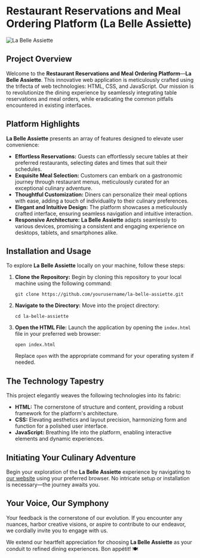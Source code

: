 # Restaurant Reservations and Meal Ordering Platform (La Belle Assiette)

![La Belle Assiette](/assets/images/la-belle-assiette.avif)

## Project Overview

Welcome to the **Restaurant Reservations and Meal Ordering Platform**—**La Belle Assiette**. This innovative web application is meticulously crafted using the trifecta of web technologies: HTML, CSS, and JavaScript. Our mission is to revolutionize the dining experience by seamlessly integrating table reservations and meal orders, while eradicating the common pitfalls encountered in existing interfaces.

## Platform Highlights

**La Belle Assiette** presents an array of features designed to elevate user convenience:

- **Effortless Reservations:** Guests can effortlessly secure tables at their preferred restaurants, selecting dates and times that suit their schedules.
- **Exquisite Meal Selection:** Customers can embark on a gastronomic journey through restaurant menus, meticulously curated for an exceptional culinary adventure.
- **Thoughtful Customization:** Diners can personalize their meal options with ease, adding a touch of individuality to their culinary preferences.
- **Elegant and Intuitive Design:** The platform showcases a meticulously crafted interface, ensuring seamless navigation and intuitive interaction.
- **Responsive Architecture:** **La Belle Assiette** adapts seamlessly to various devices, promising a consistent and engaging experience on desktops, tablets, and smartphones alike.

## Installation and Usage

To explore **La Belle Assiette** locally on your machine, follow these steps:

1. **Clone the Repository:** Begin by cloning this repository to your local machine using the following command:

   ```
   git clone https://github.com/yourusername/la-belle-assiette.git
   ```

2. **Navigate to the Directory:** Move into the project directory:

   ```
   cd la-belle-assiette
   ```

3. **Open the HTML File:** Launch the application by opening the `index.html` file in your preferred web browser:

   ```
   open index.html
   ```

   Replace `open` with the appropriate command for your operating system if needed.

## The Technology Tapestry

This project elegantly weaves the following technologies into its fabric:

- **HTML:** The cornerstone of structure and content, providing a robust framework for the platform's architecture.
- **CSS:** Elevating aesthetics and layout precision, harmonizing form and function for a polished user interface.
- **JavaScript:** Breathing life into the platform, enabling interactive elements and dynamic experiences.

## Initiating Your Culinary Adventure

Begin your exploration of the **La Belle Assiette** experience by navigating to [our website](https://la-belle-assiette.netlify.app/) using your preferred browser. No intricate setup or installation is necessary—the journey awaits you.

## Your Voice, Our Symphony

Your feedback is the cornerstone of our evolution. If you encounter any nuances, harbor creative visions, or aspire to contribute to our endeavor, we cordially invite you to engage with us.

We extend our heartfelt appreciation for choosing **La Belle Assiette** as your conduit to refined dining experiences. Bon appétit! 🍽️
